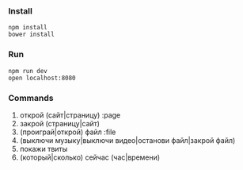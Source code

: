### Install

```
npm install
bower install
```

### Run

```
npm run dev
open localhost:8080
```
### Commands

1. открой (сайт|страницу) :page
2. закрой (страницу|сайт)
3. (проиграй|открой) файл :file
4. (выключи музыку|выключи видео|останови файл|закрой файл)
5. покажи твиты
6. (который|сколько) сейчас (час|времени)
